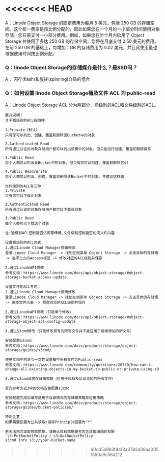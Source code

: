 
<<<<<<< HEAD
=======
A：Linode Object Storage 的固定费用为每月 5 美元，包括 250 GB 的存储空间。这个统一费率是按比例分配的，因此如果您在一个月的一小部分时间使用对象存储，您只需支付一小部分费用。例如，如果您在半个月内启用了 Object Storage 并使用了多达 250 GB 的存储空间，您将在月底支付 2.50 美元的费用。在前 250 GB 的基础上，每增加 1 GB 的存储费用为 0.02 美元，并且此使用量也根据使用时间按比例分配。



### Q：linode Object Storage的存储媒介是什么？是SSD吗？

A： 闪存(flash)和旋转(spinning)介质的组合

### Q：如何设置 linode Object Storage桶及文件 ACL 为 public-read

A：Linode Object Storage ACL 分为两部分，桶级别的ACL和文件级别的ACL。
```
展开说明：
关于桶级别的ACL有四种

1.Private（默认）
只有您可以列出、创建、覆盖和删除该Bucket中的对象

2.Authenticated Read
所有通过认证的对象存储用户都可以列出该桶中的对象，但只能进行创建、覆盖和删除操作

3.Public Read
每个人都可以列出此Bucket中的对象，但只有您可以创建、覆盖和删除它们

4.Public Read/Write
每个人都可以列出、创建、覆盖和删除该Bucket中的对象。不建议这样做

文件级别的ACL有三种
1.Private
只有您可以下载此对象

2.Authenticated Read
所有通过认证的对象存储用户都可以下载该对象

3.Public Read
每个人都可以下载这个对象

注:通级别ACL控制能否访问存储桶,文件级别控制能否访问文件内容

设置桶级别的ACL方式:
1.通过Linode Cloud Manager页面修改
登录Linode Cloud Manager -> 找到左侧菜单 Object Storage -> 点击具体的存储桶 -> 选择上方的Access标签 -> 修改对应的ACL级别并保存

2.通过LinodeAPI修改
参考文档：https://www.linode.com/docs/api/object-storage/#object-storage-bucket-access-update

设置文件的ACL方式：
1.通过Linode Cloud Manager页面修改
登录Linode Cloud Manager -> 找到左侧菜单 Object Storage -> 点击具体的存储桶 -> 选择文件点击 -> 修改对应的ACL级别并保存

2.通过LinodeAPI修改（只能单个修改）
参考文档：https://www.linode.com/docs/api/object-storage/#object-storage-object-acl-config-update

3.通过S3cmd修改（只能修改现有的所有文件并不能应用于后续添加的新文件）

安装配置s3cmd:
参考文档：https://www.linode.com/docs/products/storage/object-storage/guides/s3cmd/

使用文档中的命令一次性设置桶中所有文件为Public-read
参考文档：https://www.linode.com/community/questions/20759/how-can-i-change-all-existing-objects-in-my-bucket-to-public-or-private-using-s3

4.通过s3cmd设置存储桶策略（应用于现有及后续添加的所有文件）

首先参考方式3中的文档安装配置s3cmd

安装配置完成后编写适用于自身情况的存储桶策略并应用策略
参考文档：https://www.linode.com/docs/products/storage/object-storage/guides/bucket-policies/

特别注意：
如果需要设置为公共读取:请将Principle设置为"*"

若无法再次读取修改策略，请确认现有策略是否包含读取编辑的权限 `s3:PutBucketPolicy`/`s3:GetBucketPolicy`
s3cmd info s3://your-bucket-name
```
>>>>>>> 60cd5a993f8a13a3793d38aa005f550a9c56a212
